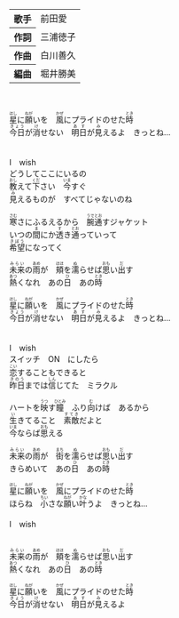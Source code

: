 <table>
<tbody>
<tr>
<th>歌手</th>
<td>前田愛</td>
</tr>

<tr>
<th>作詞</th>
<td>三浦徳子</td>
</tr>

<tr>
<th>作曲</th>
<td>白川善久</td>
</tr>

<tr>
<th>編曲</th>
<td>堀井勝美</td>
</tr>
</tbody>
</table>
<br>
<br>
<div>
<ruby>星<rp>(</rp><rt>ほし</rt><rp>)</rp></ruby>に<ruby>願<rp>(</rp><rt>ねが</rt><rp>)</rp></ruby>いを　<ruby>風<rp>(</rp><rt>かぜ</rt><rp>)</rp></ruby>にプライドのせた<ruby>時<rp>(</rp><rt>とき</rt><rp>)</rp></ruby><br>
<ruby>今日<rp>(</rp><rt>きょう</rt><rp>)</rp></ruby>が<ruby>消<rp>(</rp><rt>け</rt><rp>)</rp></ruby>せない　<ruby>明日<rp>(</rp><rt>あす</rt><rp>)</rp></ruby>が<ruby>見<rp>(</rp><rt>み</rt><rp>)</rp></ruby>えるよ　きっとね…<br>
<br>
<br>
I　wish<br>
どうしてここにいるの<br>
<ruby>教<rp>(</rp><rt>おし</rt><rp>)</rp></ruby>えて<ruby>下<rp>(</rp><rt>くだ</rt><rp>)</rp></ruby>さい　<ruby>今<rp>(</rp><rt>いま</rt><rp>)</rp></ruby>すぐ<br>
<ruby>見<rp>(</rp><rt>み</rt><rp>)</rp></ruby>えるものが　すべてじゃないのね<br>
<br>
<ruby>寒<rp>(</rp><rt>さむ</rt><rp>)</rp></ruby>さにふるえるから　<ruby>腕通<rp>(</rp><rt>うでとお</rt><rp>)</rp></ruby>すジャケット<br>
いつの<ruby>間<rp>(</rp><rt>ま</rt><rp>)</rp></ruby>にか<ruby>透<rp>(</rp><rt>す</rt><rp>)</rp></ruby>き<ruby>通<rp>(</rp><rt>とお</rt><rp>)</rp></ruby>っていって<br>
<ruby>希望<rp>(</rp><rt>きぼう</rt><rp>)</rp></ruby>になってく<br>
<br>
<ruby>未来<rp>(</rp><rt>みらい</rt><rp>)</rp></ruby>の<ruby>雨<rp>(</rp><rt>あめ</rt><rp>)</rp></ruby>が　<ruby>頬<rp>(</rp><rt>ほほ</rt><rp>)</rp></ruby>を<ruby>濡<rp>(</rp><rt>ぬ</rt><rp>)</rp></ruby>らせば<ruby>思<rp>(</rp><rt>おも</rt><rp>)</rp></ruby>い<ruby>出<rp>(</rp><rt>だ</rt><rp>)</rp></ruby>す<br>
<ruby>熱<rp>(</rp><rt>あつ</rt><rp>)</rp></ruby>くなれ　あの<ruby>日<rp>(</rp><rt>ひ</rt><rp>)</rp></ruby>　あの<ruby>時<rp>(</rp><rt>とき</rt><rp>)</rp></ruby><br>
<br>
<ruby>星<rp>(</rp><rt>ほし</rt><rp>)</rp></ruby>に<ruby>願<rp>(</rp><rt>ねが</rt><rp>)</rp></ruby>いを　<ruby>風<rp>(</rp><rt>かぜ</rt><rp>)</rp></ruby>にプライドのせた<ruby>時<rp>(</rp><rt>とき</rt><rp>)</rp></ruby><br>
<ruby>今日<rp>(</rp><rt>きょう</rt><rp>)</rp></ruby>が<ruby>消<rp>(</rp><rt>け</rt><rp>)</rp></ruby>せない　<ruby>明日<rp>(</rp><rt>あす</rt><rp>)</rp></ruby>が<ruby>見<rp>(</rp><rt>み</rt><rp>)</rp></ruby>えるよ　きっとね…<br>
<br>
<br>
I　wish<br>
スイッチ　ON　にしたら<br>
<ruby>恋<rp>(</rp><rt>こい</rt><rp>)</rp></ruby>することもできると<br>
<ruby>昨日<rp>(</rp><rt>きのう</rt><rp>)</rp></ruby>までは<ruby>信<rp>(</rp><rt>しん</rt><rp>)</rp></ruby>じてた　ミラクル<br>
<br>
ハートを<ruby>映<rp>(</rp><rt>うつ</rt><rp>)</rp></ruby>す<ruby>瞳<rp>(</rp><rt>ひとみ</rt><rp>)</rp></ruby>　ふり<ruby>向<rp>(</rp><rt>む</rt><rp>)</rp></ruby>けば　あるから<br>
<ruby>生<rp>(</rp><rt>い</rt><rp>)</rp></ruby>きてること　<ruby>素敵<rp>(</rp><rt>すてき</rt><rp>)</rp></ruby>だよと<br>
<ruby>今<rp>(</rp><rt>いま</rt><rp>)</rp></ruby>ならば<ruby>思<rp>(</rp><rt>おも</rt><rp>)</rp></ruby>える<br>
<br>
<ruby>未来<rp>(</rp><rt>みらい</rt><rp>)</rp></ruby>の<ruby>雨<rp>(</rp><rt>あめ</rt><rp>)</rp></ruby>が　<ruby>街<rp>(</rp><rt>まち</rt><rp>)</rp></ruby>を<ruby>濡<rp>(</rp><rt>ぬ</rt><rp>)</rp></ruby>らせば<ruby>思<rp>(</rp><rt>おも</rt><rp>)</rp></ruby>い<ruby>出<rp>(</rp><rt>だ</rt><rp>)</rp></ruby>す<br>
きらめいて　あの<ruby>日<rp>(</rp><rt>ひ</rt><rp>)</rp></ruby>　あの<ruby>時<rp>(</rp><rt>とき</rt><rp>)</rp></ruby><br>
<br>
<ruby>星<rp>(</rp><rt>ほし</rt><rp>)</rp></ruby>に<ruby>願<rp>(</rp><rt>ねが</rt><rp>)</rp></ruby>いを　<ruby>風<rp>(</rp><rt>かぜ</rt><rp>)</rp></ruby>にプライドのせた<ruby>時<rp>(</rp><rt>とき</rt><rp>)</rp></ruby><br>
ほらね　<ruby>小<rp>(</rp><rt>ちい</rt><rp>)</rp></ruby>さな<ruby>願<rp>(</rp><rt>ねが</rt><rp>)</rp></ruby>い<ruby>叶<rp>(</rp><rt>かな</rt><rp>)</rp></ruby>うよ　きっとね…<br>
<br>
I　wish<br>
<br>
<br>
<ruby>未来<rp>(</rp><rt>みらい</rt><rp>)</rp></ruby>の<ruby>雨<rp>(</rp><rt>あめ</rt><rp>)</rp></ruby>が　<ruby>頬<rp>(</rp><rt>ほほ</rt><rp>)</rp></ruby>を<ruby>濡<rp>(</rp><rt>ぬ</rt><rp>)</rp></ruby>らせば<ruby>思<rp>(</rp><rt>おも</rt><rp>)</rp></ruby>い<ruby>出<rp>(</rp><rt>だ</rt><rp>)</rp></ruby>す<br>
<ruby>熱<rp>(</rp><rt>あつ</rt><rp>)</rp></ruby>くなれ　あの<ruby>日<rp>(</rp><rt>ひ</rt><rp>)</rp></ruby>　あの<ruby>時<rp>(</rp><rt>とき</rt><rp>)</rp></ruby><br>
<br>
<ruby>星<rp>(</rp><rt>ほし</rt><rp>)</rp></ruby>に<ruby>願<rp>(</rp><rt>ねが</rt><rp>)</rp></ruby>いを　<ruby>風<rp>(</rp><rt>かぜ</rt><rp>)</rp></ruby>にプライドのせた<ruby>時<rp>(</rp><rt>とき</rt><rp>)</rp></ruby><br>
<ruby>今日<rp>(</rp><rt>きょう</rt><rp>)</rp></ruby>が<ruby>消<rp>(</rp><rt>け</rt><rp>)</rp></ruby>せない　<ruby>明日<rp>(</rp><rt>あす</rt><rp>)</rp></ruby>が<ruby>見<rp>(</rp><rt>み</rt><rp>)</rp></ruby>えるよ
</div>